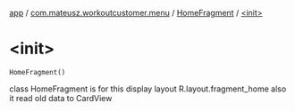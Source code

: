 [app](../../index.md) / [com.mateusz.workoutcustomer.menu](../index.md) / [HomeFragment](index.md) / [&lt;init&gt;](./-init-.md)

# &lt;init&gt;

`HomeFragment()`

class HomeFragment is for this display layout R.layout.fragment_home
also it read old data to CardView


